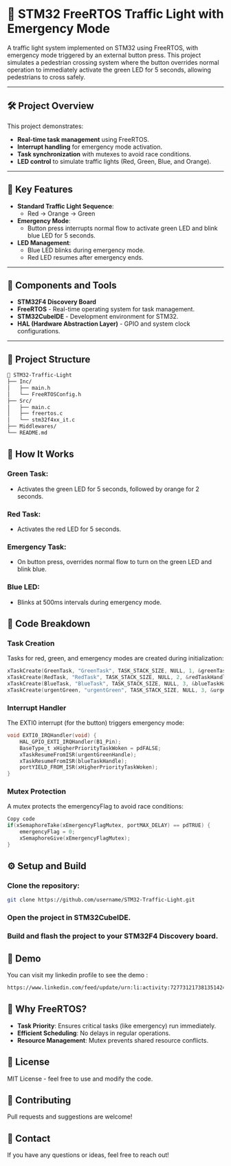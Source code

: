 # 🚦 STM32 FreeRTOS Traffic Light with Emergency Mode 

A traffic light system implemented on STM32 using FreeRTOS, with emergency mode triggered by an external button press. This project simulates a pedestrian crossing system where the button overrides normal operation to immediately activate the green LED for 5 seconds, allowing pedestrians to cross safely.

---

## 🛠️ Project Overview
This project demonstrates:
- **Real-time task management** using FreeRTOS.  
- **Interrupt handling** for emergency mode activation.  
- **Task synchronization** with mutexes to avoid race conditions.  
- **LED control** to simulate traffic lights (Red, Green, Blue, and Orange).  

---

## 🎯 Key Features
- **Standard Traffic Light Sequence**:   
  - Red -> Orange -> Green  
- **Emergency Mode**:  
  - Button press interrupts normal flow to activate green LED and blink blue LED for 5 seconds.  
- **LED Management**:  
  - Blue LED blinks during emergency mode.  
  - Red LED resumes after emergency ends.  

---

## 🔧 Components and Tools
- **STM32F4 Discovery Board**  
- **FreeRTOS** - Real-time operating system for task management.  
- **STM32CubeIDE** - Development environment for STM32.  
- **HAL (Hardware Abstraction Layer)** - GPIO and system clock configurations.  

---

## 📂 Project Structure
```bash
📁 STM32-Traffic-Light
├── Inc/
│   ├── main.h
│   └── FreeRTOSConfig.h
├── Src/
│   ├── main.c
│   ├── freertos.c
│   └── stm32f4xx_it.c
├── Middlewares/
└── README.md
```
## 🚦 How It Works

### Green Task:
- Activates the green LED for 5 seconds, followed by orange for 2 seconds.

### Red Task:
- Activates the red LED for 5 seconds.

### Emergency Task:
- On button press, overrides normal flow to turn on the green LED and blink blue.

### Blue LED:
- Blinks at 500ms intervals during emergency mode.

## 🔑 Code Breakdown

### Task Creation
Tasks for red, green, and emergency modes are created during initialization:
```c
xTaskCreate(GreenTask, "GreenTask", TASK_STACK_SIZE, NULL, 1, &greenTaskHandle);
xTaskCreate(RedTask, "RedTask", TASK_STACK_SIZE, NULL, 2, &redTaskHandle);
xTaskCreate(BlueTask, "BlueTask", TASK_STACK_SIZE, NULL, 3, &blueTaskHandle);
xTaskCreate(urgentGreen, "urgentGreen", TASK_STACK_SIZE, NULL, 3, &urgentGreenHandle);
```
### Interrupt Handler
The EXTI0 interrupt (for the button) triggers emergency mode:
```c
void EXTI0_IRQHandler(void) {
    HAL_GPIO_EXTI_IRQHandler(B1_Pin);
    BaseType_t xHigherPriorityTaskWoken = pdFALSE;
    xTaskResumeFromISR(urgentGreenHandle);
    xTaskResumeFromISR(blueTaskHandle);
    portYIELD_FROM_ISR(xHigherPriorityTaskWoken);
}
```
### Mutex Protection
A mutex protects the emergencyFlag to avoid race conditions:
```c
Copy code
if(xSemaphoreTake(xEmergencyFlagMutex, portMAX_DELAY) == pdTRUE) {
    emergencyFlag = 0;
    xSemaphoreGive(xEmergencyFlagMutex);
}
```
## ⚙️ Setup and Build
### Clone the repository:
```bash
git clone https://github.com/username/STM32-Traffic-Light.git
```
### Open the project in STM32CubeIDE.

### Build and flash the project to your STM32F4 Discovery board.

## 📸 Demo
You can visit my linkedin profile to see the demo :
```bash
https://www.linkedin.com/feed/update/urn:li:activity:7277312173813514240/
```

## 🧩 Why FreeRTOS?

- **Task Priority**: Ensures critical tasks (like emergency) run immediately.
- **Efficient Scheduling**: No delays in regular operations.
- **Resource Management**: Mutex prevents shared resource conflicts.

## 📜 License
MIT License - feel free to use and modify the code.

## 🤝 Contributing
Pull requests and suggestions are welcome!

## 📧 Contact
If you have any questions or ideas, feel free to reach out!

